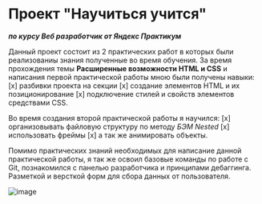 # Проект "Научиться учится"
***по курсу Веб разработчик от Яндекс Практикум***

Данный проект состоит из 2 практических работ в которых были реализованиы знания полученные во время обучения. За время прохождения темы **Расширенные возможности HTML и CSS** и написания первой практической работы мною были получены навыки:
[x] разбивки проекта на секции
[x] создание элементов HTML и их позиционирование
[x] подключение стилей и свойств элементов средствами CSS.

Во время создания второй практической работы я научился:
[x] организовывать файловую структуру по методу _БЭМ Nested_
[x] использовать фреймы
[x] а так же анимировать объекты.

Помимо практических знаний необходимых для написание данной практической работы, я так же освоил базовые команды по работе с Git, познакомился с панелью разработчика и принципами дебаггинга. Разметкой и версткой форм для сбора данных от пользователя.

![image](https://github.com/Vova-iz-Tambova/how-to-learn/assets/121602490/fc5ca063-3324-4d5c-94d7-89d711341356)
